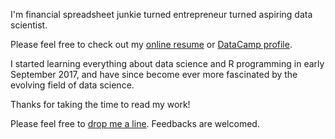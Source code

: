 I'm financial spreadsheet junkie turned entrepreneur turned aspiring data scientist. 

Please feel free to check out my [online resume](https://www.cakeresume.com/roywang) or [DataCamp profile](https://www.datacamp.com/profile/roywang).

I started learning everything about data science and R programming in early September 2017, and have since become ever more fascinated by the evolving field of data science.

Thanks for taking the time to read my work! 

Please feel free to [drop me a line](mailto:chuehchenw@gmail.com). Feedbacks are welcomed.
